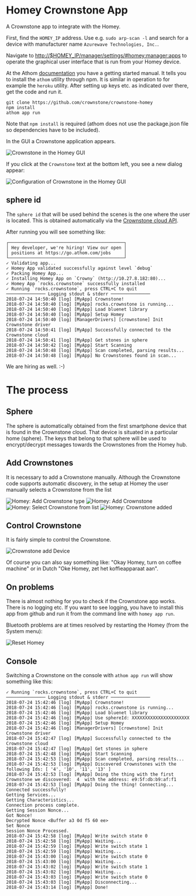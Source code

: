 # Homey Crownstone App

A Crownstone app to integrate with the Homey.

First, find the `HOMEY_IP` address. Use e.g. `sudo arp-scan -l` and search for a device with manufacturer name
`Azurewave Technologies, Inc.`.

Navigate to <http://$HOMEY_IP/manager/settings/#homey:manager:apps> to operate the graphical user interface that
is run from your Homey device.

At the Athom [documentation](https://developer.athom.com/docs/apps/tutorial-Getting%20Started.html) you have a
getting started manual. It tells you to install the `athom` utility through npm. It is similar in operation to for
example the `heroku` utility. After setting up keys etc. as indicated over there, get the code and run it.

    git clone https://github.com/crownstone/crownstone-homey
    npm install 
    athom app run

Note that `npm install` is required (athom does not use the package.json file so dependencies have to be included).

In the GUI a Crownstone application appears.

![Crownstone in the Homey GUI](doc/homey-gui-crownstone-app.png)

If you click at the `Crownstone` text at the bottom left, you see a new dialog appear:

![Configuration of Crownstone in the Homey GUI](doc/homey-gui-crownstone-app-config.png)

## sphere id

The `sphere id` that will be used behind the scenes is the one where the user is located. This is obtained automatically via the [Crownstone cloud API](https://cloud.crownstone.rocks). 


After running you will see something like:

```
┌────────────────────────────────────────────┐
│ Hey developer, we're hiring! View our open │
│ positions at https://go.athom.com/jobs     │
└────────────────────────────────────────────┘
✓ Validating app...
✓ Homey App validated successfully against level `debug`
✓ Packing Homey App...
✓ Installing Homey App on `Crowny` (http://10.27.8.182:80)...
✓ Homey App `rocks.crownstone` successfully installed
✓ Running `rocks.crownstone`, press CTRL+C to quit
─────────────── Logging stdout & stderr ───────────────
2018-07-24 14:50:40 [log] [MyApp] Crownstone!
2018-07-24 14:50:40 [log] [MyApp] rocks.crownstone is running...
2018-07-24 14:50:40 [log] [MyApp] Load bluenet library
2018-07-24 14:50:40 [log] [MyApp] Setup Homey
2018-07-24 14:50:40 [log] [ManagerDrivers] [crownstone] Init Crownstone driver
2018-07-24 14:50:41 [log] [MyApp] Successfully connected to the Crownstone cloud
2018-07-24 14:50:41 [log] [MyApp] Get stones in sphere
2018-07-24 14:50:42 [log] [MyApp] Start Scanning
2018-07-24 14:50:48 [log] [MyApp] Scan completed, parsing results...
2018-07-24 14:50:48 [log] [MyApp] No Crownstones found in scan...
```

We are hiring as well. :-)

# The process

## Sphere

The sphere is automatically obtained from the first smartphone device that is found in the Crownstone cloud. That device is situated in a particular home (sphere). The keys that belong to that sphere will be used to encrypt/decrypt messages towards the Crownstones from the Homey hub.

## Add Crownstones

It is necessary to add a Crownstone manually. Although the Crownstone code supports automatic discovery, in the setup at Homey the user manually selects a Crownstone from the list

![Homey: Add Crownstone type](doc/homey-gui-devices-zones.png)
![Homey: Add Crownstone](doc/homey-gui-add-device.png)
![Homey: Select Crownstone from list](doc/homey-gui-select-device.png)
![Homey: Crownstone added](doc/homey-gui-device-added.png)

## Control Crownstone

It is fairly simple to control the Crownstone.

![Crownstone add Device](doc/homey-gui-control-device.png)

Of course you can also say something like: "Okay Homey, turn on coffee machine" or in Dutch "Oke Homey, zet het koffieapparaat aan".

## On problems

There is almost nothing for you to check if the Crownstone app works. There is no logging etc. If you want to see logging, you have to install this app from github and run it from the command line with `homey app run`.

Bluetooth problems are at times resolved by restarting the Homey (from the System menu):

![Reset Homey](doc/homey-gui-restarting.png)

## Console

Switching a Crownstone on the console with `athom app run` will show something like this:

```
✓ Running `rocks.crownstone`, press CTRL+C to quit
─────────────── Logging stdout & stderr ───────────────
2018-07-24 15:42:46 [log] [MyApp] Crownstone!
2018-07-24 15:42:46 [log] [MyApp] rocks.crownstone is running...
2018-07-24 15:42:46 [log] [MyApp] Load bluenet library
2018-07-24 15:42:46 [log] [MyApp] Use sphereId: XXXXXXXXXXXXXXXXXXXXXX
2018-07-24 15:42:46 [log] [MyApp] Setup Homey
2018-07-24 15:42:46 [log] [ManagerDrivers] [crownstone] Init Crownstone driver
2018-07-24 15:42:47 [log] [MyApp] Successfully connected to the Crownstone cloud
2018-07-24 15:42:47 [log] [MyApp] Get stones in sphere
2018-07-24 15:42:48 [log] [MyApp] Start Scanning
2018-07-24 15:42:53 [log] [MyApp] Scan completed, parsing results...
2018-07-24 15:42:53 [log] [MyApp] Discovered Crownstones with the following Ids: [ '4', '10', '11', '13' ]
2018-07-24 15:42:53 [log] [MyApp] Doing the thing with the first Crownstone we discovered:  4  with the address: e9:5f:db:b9:af:f1
2018-07-24 15:42:53 [log] [MyApp] Doing the thing! Connecting...
Connected successfully!
Getting Services...
Getting Characteristics...
Connection process complete.
Getting Session Nonce...
Got Nonce!
Decrypted Nonce <Buffer a3 0d f5 60 ee>
Set Nonce
Session Nonce Processed.
2018-07-24 15:42:58 [log] [MyApp] Write switch state 0
2018-07-24 15:42:58 [log] [MyApp] Waiting...
2018-07-24 15:42:59 [log] [MyApp] Write switch state 1
2018-07-24 15:42:59 [log] [MyApp] Waiting...
2018-07-24 15:43:00 [log] [MyApp] Write switch state 0
2018-07-24 15:43:00 [log] [MyApp] Waiting...
2018-07-24 15:43:02 [log] [MyApp] Write switch state 1
2018-07-24 15:43:02 [log] [MyApp] Waiting...
2018-07-24 15:43:03 [log] [MyApp] Write switch state 0
2018-07-24 15:43:03 [log] [MyApp] Disconnecting...
2018-07-24 15:43:14 [log] [MyApp] Done!
```


